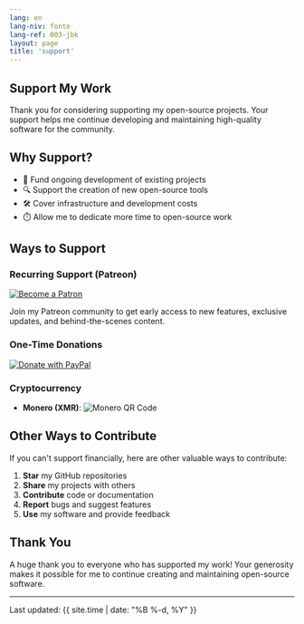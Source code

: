 ```yaml
---
lang: en
lang-niv: fonto
lang-ref: 003-jbk
layout: page
title: 'support'
---
```


## Support My Work

Thank you for considering supporting my open-source projects.
Your support helps me continue developing and maintaining high-quality software for the community.

## Why Support?

- 🚀 Fund ongoing development of existing projects
- 🔍 Support the creation of new open-source tools
- 🛠️ Cover infrastructure and development costs
- ⏱️ Allow me to dedicate more time to open-source work

## Ways to Support

### Recurring Support (Patreon)

[![Become a Patron](https://img.shields.io/badge/Support_on_Patreon-F96854?style=for-the-badge&logo=patreon&logoColor=white)](https://www.patreon.com/Nsfr750)

Join my Patreon community to get early access to new features, exclusive updates, and behind-the-scenes content.

### One-Time Donations

[![Donate with PayPal](https://img.shields.io/badge/Donate_with_PayPal-00457C?style=for-the-badge&logo=paypal&logoColor=white)](https://paypal.me/3dmega)

### Cryptocurrency

- **Monero (XMR)**:
  ![Monero QR Code](https://api.qrserver.com/v1/create-qr-code/?size=200x200&data=monero:47Jc6MC47WJVFhiQFYwHyBNQP5BEsjUPG6tc8R37FwcTY8K5Y3LvFzveSXoGiaDQSxDrnCUBJ5WBj6Fgmsfix8VPD4w3gXF)

## Other Ways to Contribute

If you can't support financially, here are other valuable ways to contribute:

1. **Star** my GitHub repositories
2. **Share** my projects with others
3. **Contribute** code or documentation
4. **Report** bugs and suggest features
5. **Use** my software and provide feedback

## Thank You

A huge thank you to everyone who has supported my work! Your generosity makes it possible for me to continue creating and maintaining open-source software.

---

Last updated: {{ site.time | date: "%B %-d, %Y" }}
